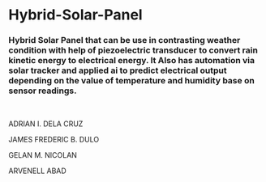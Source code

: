 # Hybrid-Solar-Panel
<h3>Hybrid Solar Panel that can be use in contrasting weather condition with help of piezoelectric transducer to convert rain kinetic energy to electrical energy. It Also has automation via solar tracker and applied ai to predict electrical output depending on the value of temperature and humidity base on sensor readings.</h3>
<br>
<p>ADRIAN I. DELA CRUZ </p>
<p>JAMES FREDERIC B. DULO</p>
<p>GELAN M. NICOLAN</p>
<p>ARVENELL ABAD</p>
